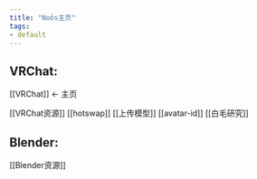 ```yaml
---
title: "Noōs主页"
tags:
- default
---
```



## VRChat:
[[VRChat]] ← 主页


[[VRChat资源]]
[[hotswap]]
[[上传模型]]
[[avatar-id]]
[[白毛研究]]

## Blender:
[[Blender资源]]
